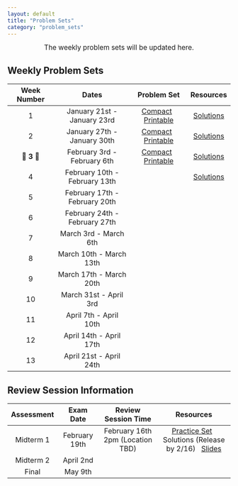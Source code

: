 ```yaml
---
layout: default
title: "Problem Sets"
category: "problem_sets"
---
```


<div style="text-align: center; font-size: 110%;">
    The weekly problem sets will be updated here.
</div>

## Weekly Problem Sets

| Week Number | Dates | Problem Set | Resources |
|:-----------:|:-----:|:-----------:|:---------:|
| 1 | January 21st - January 23rd | [Compact]({{site.baseurl}}/PSets/1C.pdf) &nbsp; [Printable]({{site.baseurl}}/PSets/1E.pdf) | [Solutions]({{site.baseurl}}/PSets/1S.pdf) |
| 2 | January 27th - January 30th | [Compact]({{site.baseurl}}/PSets/2C.pdf) &nbsp; [Printable]({{site.baseurl}}/PSets/2E.pdf) | [Solutions]({{site.baseurl}}/PSets/2S.pdf) |
| **🌟 3 🌟** | February 3rd - February 6th |  [Compact]({{site.baseurl}}/PSets/3C.pdf) &nbsp; [Printable]({{site.baseurl}}/PSets/3E.pdf) | [Solutions]({{site.baseurl}}/PSets/3S.pdf)|
| 4 | February 10th - February 13th |  | [Solutions]({{site.baseurl}}/PSets/4S.pdf)  |
| 5 | February 17th - February 20th |  |  |
| 6 | February 24th - February 27th |  |  |
| 7 | March 3rd - March 6th |  |  |
| 8 | March 10th - March 13th |  |  |
| 9 | March 17th - March 20th |  |  |
| 10 | March 31st - April 3rd |  |  |
| 11 | April 7th - April 10th |  |  |
| 12 | April 14th - April 17th |  |  |
| 13 | April 21st - April 24th |  |  |

## Review Session Information

| Assessment | Exam Date | Review Session Time | Resources |
|:----------:|:---------:|:-------------------:|:---------:|
| Midterm 1 | February 19th | February 16th 2pm (Location TBD) | [Practice Set]({{site.baseurl}}/PSets/M1.pdf) &nbsp; Solutions (Release by 2/16) &nbsp; [Slides]({{site.baseurl}}/PSets/S1.pdf) |
| Midterm 2 | April 2nd |  |  |
| Final | May 9th |  |  |
